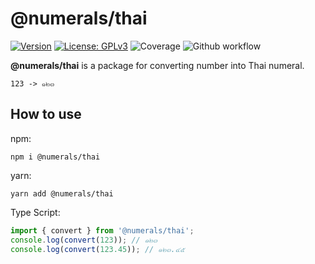 # @numerals/thai

[![Version](https://img.shields.io/badge/version-0.0.2-blue.svg)](https://github.com/amerharb/numerals/tree/thai/version/0.0.2)
[![License: GPLv3](https://img.shields.io/badge/License-ISC-blue.svg)](https://opensource.org/licenses/ISC)
![Coverage](https://raw.githubusercontent.com/amerharb/numerals/thai/version/0.0.2/packages/thai/badges/coverage.svg)
![Github workflow](https://github.com/amerharb/numerals/actions/workflows/lint-test.yaml/badge.svg?branch=thai/version/0.0.2)

**@numerals/thai** is a package for converting number into Thai numeral.

`123 -> ๑๒๓`

## How to use
npm:
```shell
npm i @numerals/thai
```

yarn:
```shell
yarn add @numerals/thai
```

Type Script:
```js
import { convert } from '@numerals/thai';
console.log(convert(123)); // ๑๒๓
console.log(convert(123.45)); // ๑๒๓.๔๕
```
